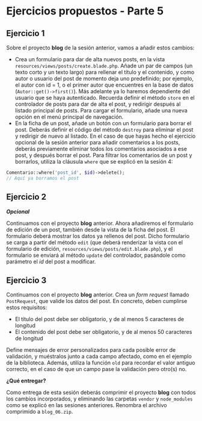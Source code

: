 # Ejercicios propuestos - Parte 5

## Ejercicio 1

Sobre el proyecto **blog** de la sesión anterior, vamos a añadir estos cambios:

* Crea un formulario para dar de alta nuevos posts, en la vista `resources/views/posts/create.blade.php`. Añade un par de campos (un texto corto y un texto largo) para rellenar el título y el contenido, y como autor o usuario del post de momento deja uno predefinido; por ejemplo, el autor con id = 1, o el primer autor que encuentres en la base de datos (`Autor::get()->first()`). Más adelante ya lo haremos dependiente del usuario que se haya autenticado. Recuerda definir el método `store` en el controlador de posts para dar de alta el post, y redirigir después al listado principal de posts. Para cargar el formulario, añade una nueva opción en el menú principal de navegación.
* En la ficha de un post, añade un botón con un formulario para borrar el post. Deberás definir el código del método `destroy` para eliminar el post y redirigir de nuevo al listado. En el caso de que hayas hecho el ejercicio opcional de la sesión anterior para añadir comentarios a los posts, deberás previamente eliminar todos los comentarios asociados a ese post, y después borrar el post. Para filtrar los comentarios de un post y borrarlos, utiliza la cláusula `where` que se explicó en la sesión 4:

```php
Comentario::where('post_id', $id)->delete();
// Aquí ya borramos el post
```

## Ejercicio 2

***Opcional***

Continuamos con el proyecto **blog** anterior. Ahora añadiremos el formulario de edición de un post, también desde la vista de la ficha del post. El formulario deberá mostrar los datos ya rellenos del post. Dicho formulario se carga a partir del método `edit` (que deberá renderizar la vista con el formulario de edición, `resources/views/posts/edit.blade.php`), y el formulario se enviará al método `update` del controlador, pasándole como parámetro el *id* del post a modificar.

## Ejercicio 3

Continuamos con el proyecto **blog** anterior. Crea un *form request* llamado `PostRequest`, que valide los datos del post. En concreto, deben cumplirse estos requisitos: 

* El título del post debe ser obligatorio, y de al menos 5 caracteres de longitud
* El contenido del post debe ser obligatorio, y de al menos 50 caracteres de longitud

Define mensajes de error personalizados para cada posible error de validación, y muéstralos junto a cada campo afectado, como en el ejemplo de la biblioteca. Además, utiliza la función `old` para recordar el valor antiguo correcto, en el caso de que un campo pase la validación pero otro(s) no.

**¿Qué entregar?**

Como entrega de esta sesión deberás comprimir el proyecto **blog** con todos los cambios incorporados, y eliminando las carpetas `vendor` y `node_modules` como se explicó en las sesiones anteriores. Renombra el archivo comprimido a `blog_06.zip`.